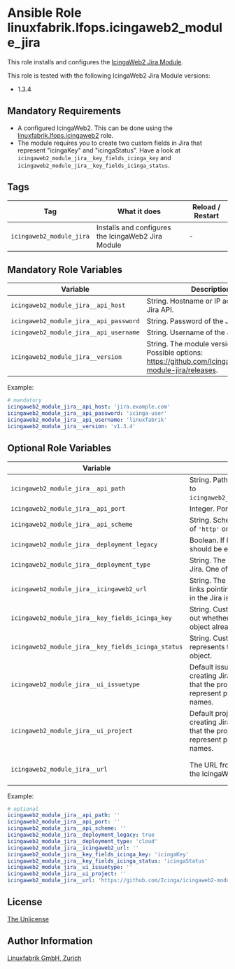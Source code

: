 # Ansible Role linuxfabrik.lfops.icingaweb2_module_jira

This role installs and configures the [IcingaWeb2 Jira Module](https://github.com/Icinga/icingaweb2-module-jira).

This role is tested with the following IcingaWeb2 Jira Module versions:

* 1.3.4


## Mandatory Requirements

* A configured IcingaWeb2. This can be done using the [linuxfabrik.lfops.icingaweb2](https://github.com/linuxfabrik/lfops/tree/main/roles/icingaweb2) role.
* The module requires you to create two custom fields in Jira that represent "icingaKey" and "icingaStatus". Have a look at `icingaweb2_module_jira__key_fields_icinga_key` and `icingaweb2_module_jira__key_fields_icinga_status`.


## Tags

| Tag                      | What it does                                       | Reload / Restart |
| ---                      | ------------                                       | ---------------- |
| `icingaweb2_module_jira` | Installs and configures the IcingaWeb2 Jira Module | - |


## Mandatory Role Variables

| Variable                               | Description                                                                                                 |
| --------                               | -----------                                                                                                 |
| `icingaweb2_module_jira__api_host`     | String. Hostname or IP address of the Jira API.                                                                     |
| `icingaweb2_module_jira__api_password` | String. Password of the Jira API.                                                                                   |
| `icingaweb2_module_jira__api_username` | String. Username of the Jira API.                                                                                   |
| `icingaweb2_module_jira__version`      | String. The module version to install. Possible options: https://github.com/Icinga/icingaweb2-module-jira/releases. |

Example:
```yaml
# mandatory
icingaweb2_module_jira__api_host: 'jira.example.com'
icingaweb2_module_jira__api_password: 'icinga-user'
icingaweb2_module_jira__api_username: 'linuxfabrik'
icingaweb2_module_jira__version: 'v1.3.4'
```


## Optional Role Variables

| Variable | Description | Default Value |
| -------- | ----------- | ------------- |
| `icingaweb2_module_jira__api_path` | String. Path of the Jira API, relative to `icingaweb2_module_jira__api_host`. | `''` |
| `icingaweb2_module_jira__api_port` | Integer. Port of the Jira API. | `''` |
| `icingaweb2_module_jira__api_scheme` | String. Scheme of the Jira API. One of `'http'` or `'https'`. | `''` |
| `icingaweb2_module_jira__deployment_legacy` | Boolean. If legacy compatibility should be enabled or not. | `true` |
| `icingaweb2_module_jira__deployment_type` | String. The deployment type of Jira. One of `'cloud'` or `'server'`. | `'cloud'` |
| `icingaweb2_module_jira__icingaweb2_url` | String. The IcingaWeb2 URL for links pointing back to IcingaWeb2 in the Jira issues. | `''` |
| `icingaweb2_module_jira__key_fields_icinga_key` | String. Custom field in Jira to figure out whether an issue for the given object already exists. | `'icingaKey'` |
| `icingaweb2_module_jira__key_fields_icinga_status` | String. Custom field in Jira that represents the status of icinga object. | `'icingaStatus'` |
| `icingaweb2_module_jira__ui_issuetype` | Default issue type to be used for creating Jira tickets. Please note that the project settings must represent project keys, not display names. | `''` |
| `icingaweb2_module_jira__ui_project` | Default project to be used for creating Jira tickets. Please note that the project settings must represent project keys, not display names. | `''` |
| `icingaweb2_module_jira__url` | The URL from where to download the IcingaWeb2 Jira Module. | `https://github.com/Icinga/icingaweb2-module-jira/archive/{{ icingaweb2_module_jira__version }}.tar.gz` |

Example:
```yaml
# optional
icingaweb2_module_jira__api_path: ''
icingaweb2_module_jira__api_port: ''
icingaweb2_module_jira__api_scheme: ''
icingaweb2_module_jira__deployment_legacy: true
icingaweb2_module_jira__deployment_type: 'cloud'
icingaweb2_module_jira__icingaweb2_url: ''
icingaweb2_module_jira__key_fields_icinga_key: 'icingaKey'
icingaweb2_module_jira__key_fields_icinga_status: 'icingaStatus'
icingaweb2_module_jira__ui_issuetype: ''
icingaweb2_module_jira__ui_project: ''
icingaweb2_module_jira__url: 'https://github.com/Icinga/icingaweb2-module-jira/archive/{{ icingaweb2_module_jira__version }}.tar.gz'
```


## License

[The Unlicense](https://unlicense.org/)


## Author Information

[Linuxfabrik GmbH, Zurich](https://www.linuxfabrik.ch)
